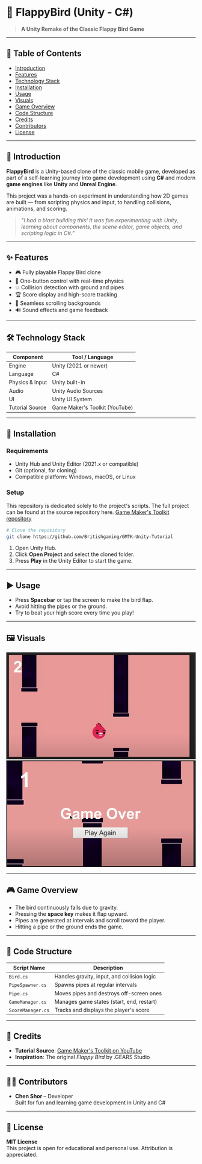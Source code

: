 # 🐤 FlappyBird (Unity - C#)

> **A Unity Remake of the Classic Flappy Bird Game**

---

## 🧭 Table of Contents

- [Introduction](#-introduction)
- [Features](#-features)
- [Technology Stack](#-technology-stack)
- [Installation](#-installation)
- [Usage](#%EF%B8%8F-usage)
- [Visuals](#%EF%B8%8F-visuals)
- [Game Overview](#-game-overview)
- [Code Structure](#-code-structure)
- [Credits](#-credits)
- [Contributors](#-contributors)
- [License](#-license)

---

## 📘 Introduction

**FlappyBird** is a Unity-based clone of the classic mobile game, developed as part of a self-learning journey into game development using **C#** and modern **game engines** like **Unity** and **Unreal Engine**.

This project was a hands-on experiment in understanding how 2D games are built — from scripting physics and input, to handling collisions, animations, and scoring.

> _"I had a blast building this! It was fun experimenting with Unity, learning about components, the scene editor, game objects, and scripting logic in C#."_

---

## ✨ Features

- 🎮 Fully playable Flappy Bird clone
- 🚀 One-button control with real-time physics
- 💥 Collision detection with ground and pipes
- 🏆 Score display and high-score tracking
- 🌄 Seamless scrolling backgrounds
- 🔊 Sound effects and game feedback

---

## 🛠 Technology Stack

| Component         | Tool / Language     |
|------------------|---------------------|
| Engine           | Unity (2021 or newer) |
| Language         | C#                  |
| Physics & Input  | Unity built-in      |
| Audio            | Unity Audio Sources |
| UI               | Unity UI System     |
| Tutorial Source  | Game Maker's Toolkit (YouTube)

---

## 💾 Installation

### Requirements

- Unity Hub and Unity Editor (2021.x or compatible)
- Git (optional, for cloning)
- Compatible platform: Windows, macOS, or Linux

### Setup

This repository is dedicated solely to the project's scripts. The full project can be found at the source repository here.
[Game Maker's Toolkit repository](https://github.com/Britishgaming/GMTK-Unity-Tutorial)

```bash
# Clone the repository
git clone https://github.com/Britishgaming/GMTK-Unity-Tutorial
```
1. Open Unity Hub.
2. Click **Open Project** and select the cloned folder.
3. Press **Play** in the Unity Editor to start the game.

---

## ▶️ Usage

- Press **Spacebar** or tap the screen to make the bird flap.
- Avoid hitting the pipes or the ground.
- Try to beat your high score every time you play!

---

## 🖼️ Visuals

![Gameplay](assets/screenshots/game.png)
![Game Over](assets/screenshots/lose.png)

---

## 🎮 Game Overview

- The bird continuously falls due to gravity.
- Pressing the **space key** makes it flap upward.
- Pipes are generated at intervals and scroll toward the player.
- Hitting a pipe or the ground ends the game.

---

## 🧠 Code Structure

| Script Name       | Description                                 |
|------------------|---------------------------------------------|
| `Bird.cs`         | Handles gravity, input, and collision logic |
| `PipeSpawner.cs`  | Spawns pipes at regular intervals           |
| `Pipe.cs`         | Moves pipes and destroys off-screen ones    |
| `GameManager.cs`  | Manages game states (start, end, restart)   |
| `ScoreManager.cs` | Tracks and displays the player's score      |

---

## 🙌 Credits

- **Tutorial Source**: [Game Maker's Toolkit on YouTube](https://www.youtube.com/@GMTK)
- **Inspiration**: The original *Flappy Bird* by .GEARS Studio

---

## 👨‍💻 Contributors

- **Chen Shor** – Developer  
  Built for fun and learning game development in Unity and C#

---

## 📄 License

**MIT License**  
This project is open for educational and personal use. Attribution is appreciated.
